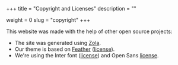 +++
title = "Copyright and Licenses"
description = ""

weight = 0
slug = "copyright"
+++

This website was made with the help of other open source projects:

  * The site was generated using [Zola](https://www.getzola.org).
  * Our theme is based on [Feather](https://github.com/U9H/feather) ([license](https://github.com/U9H/feather/blob/master/LICENSE)).
  * We're using the Inter font ([license](https://github.com/rsms/inter/blob/master/LICENSE.txt)) and Open Sans [license](https://www.apache.org/licenses/LICENSE-2.0).